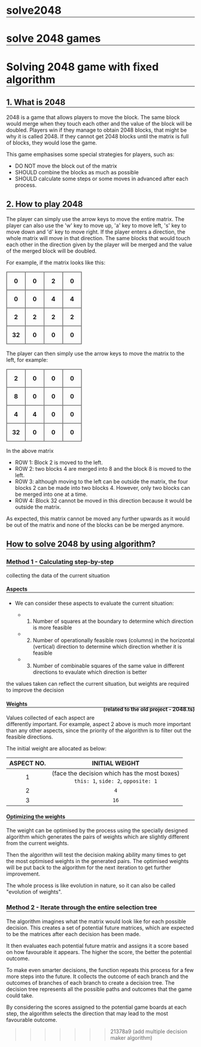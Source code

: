 # solve2048
solve 2048 games
=======
<style>
    .matrix-2048{
        border-collapse: collapse;
        
    }
    .matrix-2048 tr{
        width: 64px;
    }

    .matrix-2048 td{
        border: 2px solid grey;
        width: 48px;
        height: 48px;
        padding: 0;
        text-align: center;
        font-weight: bold;
    }

    h1, h2, h3, h4, h5 {
        border-bottom: 2px solid grey !important;
        width: 100%
    }
</style>

# Solving 2048 game with fixed algorithm

## 1. What is 2048

2048 is a game that allows players to move the block. The same block would merge when they touch each other and the value of the block will be doubled. Players win if they manage to obtain 2048 blocks, that might be why it is called 2048. If they cannot get 2048 blocks until the matrix is full of blocks, they would lose the game.

This game emphasises some special strategies for players, such as:
- DO NOT move the block out of the matrix
- SHOULD combine the blocks as much as possible
- SHOULD calculate some steps or some moves in advanced after each process.

## 2. How to play 2048

The player can simply use the arrow keys to move the entire matrix. The player can also use the 'w' key to move up, 'a' key to move left, 's' key to move down and 'd' key to move right. If the player enters a direction, the whole matrix will move in that direction. The same blocks that would touch each other in the direction given by the player will be merged and the value of the merged block will be doubled.

For example, if the matrix looks like this:

<table class="matrix-2048">
<tr><td>0</td><td>0</td><td>2</td><td>0</td></tr>
<tr><td>0</td><td>0</td><td>4</td><td>4</td></tr>
<tr><td>2</td><td>2</td><td>2</td><td>2</td></tr>
<tr><td>32</td><td>0</td><td>0</td><td>0</td></tr>
</table>

The player can then simply use the arrow keys to move the matrix to the left, for example:



<table class="matrix-2048">
<tr><td>2</td><td>0</td><td>0</td><td>0</td></tr>
<tr><td>8</td><td>0</td><td>0</td><td>0</td></tr>
<tr><td>4</td><td>4</td><td>0</td><td>0</td></tr>
<tr><td>32</td><td>0</td><td>0</td><td>0</td></tr>
</table>

In the above matrix
- ROW 1: Block 2 is moved to the left.
- ROW 2: two blocks 4 are merged into 8 and the block 8 is moved to the left.
- ROW 3: although moving to the left can be outside the matrix, the four blocks 2 can be made into two blocks 4. However, only two blocks can be merged into one at a time.
- ROW 4: Block 32 cannot be moved in this direction because it would be outside the matrix.

As expected, this matrix cannot be moved any further upwards as it would be out of the matrix and none of the blocks can be be merged anymore.

## How to solve 2048 by using algorithm?

### Method 1 - Calculating step-by-step

collecting the data of the current situation

#### Aspects

- We can consider these aspects to evaluate the current situation:

    - 1. Number of squares at the boundary
        to determine which direction is more feasible
    - 2. Number of operationally feasible rows (columns) in the horizontal (vertical) direction
        to determine which direction whether it is feasible
    - 3. Number of combinable squares of the same value in different directions
        to evaulate which direction is better

the values taken can reflect the current situation, but weights are required to improve the decision

#### Weights <p style="float:right">(related to the old project - 2048.ts)</p>

Values collected of each aspect are differently important. For example, aspect 2 above is much more important than any other aspects, since the priority of the algorithm is to filter out the feasible directions.

The initial weight are allocated as below:

| ASPECT NO. | INITIAL WEIGHT |
|:---:|:---:|
|1|(face the decision which has the most boxes) <br> `this: 1`, `side: 2`, `opposite: 1` |
|2| `4` |
|3| `16` |

#### Optimizing the weights

The weight can be optimised by the process using the specially designed algorithm which generates the pairs of weights which are slightly different from the current weights. 

Then the algorithm will test the decision making ability many times to get the most optimised weights in the generated pairs. The optimised weights will be put back to the algorithm for the next iteration to get further improvement.

The whole process is like evolution in nature, so it can also be called "evolution of weights".

### Method 2 - Iterate through the entire selection tree

The algorithm imagines what the matrix would look like for each possible decision. This creates a set of potential future matrices, which are expected to be the matrices after each decision has been made.

It then evaluates each potential future matrix and assigns it a score based on how favourable it appears. The higher the score, the better the potential outcome.

To make even smarter decisions, the function repeats this process for a few more steps into the future. It collects the outcome of each branch and the outcomes of branches of each branch to create a decision tree. The decision tree represents all the possible paths and outcomes that the game could take.

By considering the scores assigned to the potential game boards at each step, the algorithm selects the direction that may lead to the most favourable outcome.




    
>>>>>>> 21378a9 (add multiple decision maker algorithm)
